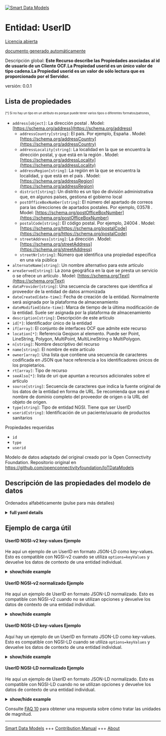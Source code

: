 <!-- 10-Header -->    
[![Smart Data Models](https://smartdatamodels.org/wp-content/uploads/2022/01/SmartDataModels_logo.png "Logo")](https://smartdatamodels.org)    
Entidad: UserID    
===============<!-- /10-Header -->    
<!-- 15-License -->    
[Licencia abierta](https://github.com/smart-data-models//dataModel.OCF/blob/master/UserID/LICENSE.md)    
[documento generado automáticamente](https://docs.google.com/presentation/d/e/2PACX-1vTs-Ng5dIAwkg91oTTUdt8ua7woBXhPnwavZ0FxgR8BsAI_Ek3C5q97Nd94HS8KhP-r_quD4H0fgyt3/pub?start=false&loop=false&delayms=3000#slide=id.gb715ace035_0_60)    
<!-- /15-License -->    
<!-- 20-Description -->    
Descripción global: **Este Recurso describe las Propiedades asociadas al id de usuario de un Cliente OCF.La Propiedad userid es un único valor de tipo cadena.La Propiedad userid es un valor de sólo lectura que es proporcionado por el Servidor.**    
versión: 0.0.1    
<!-- /20-Description -->    
<!-- 30-PropertiesList -->    
## Lista de propiedades    
<sup><sub>[*] Si no hay un tipo en un atributo es porque puede tener varios tipos o diferentes formatos/patrones</sub></sup>.    
- `address[object]`: La dirección postal  . Model: [https://schema.org/address](https://schema.org/address)	- `addressCountry[string]`: El país. Por ejemplo, España  . Model: [https://schema.org/addressCountry](https://schema.org/addressCountry)    
	- `addressLocality[string]`: La localidad en la que se encuentra la dirección postal, y que está en la región  . Model: [https://schema.org/addressLocality](https://schema.org/addressLocality)    
	- `addressRegion[string]`: La región en la que se encuentra la localidad, y que está en el país  . Model: [https://schema.org/addressRegion](https://schema.org/addressRegion)    
	- `district[string]`: Un distrito es un tipo de división administrativa que, en algunos países, gestiona el gobierno local      
	- `postOfficeBoxNumber[string]`: El número del apartado de correos para las direcciones de apartados postales. Por ejemplo, 03578  . Model: [https://schema.org/postOfficeBoxNumber](https://schema.org/postOfficeBoxNumber)    
	- `postalCode[string]`: El código postal. Por ejemplo, 24004  . Model: [https://schema.org/https://schema.org/postalCode](https://schema.org/https://schema.org/postalCode)    
	- `streetAddress[string]`: La dirección  . Model: [https://schema.org/streetAddress](https://schema.org/streetAddress)    
	- `streetNr[string]`: Número que identifica una propiedad específica en una vía pública      
- `alternateName[string]`: Un nombre alternativo para este artículo  - `areaServed[string]`: La zona geográfica en la que se presta un servicio o se ofrece un artículo  . Model: [https://schema.org/Text](https://schema.org/Text)- `dataProvider[string]`: Una secuencia de caracteres que identifica al proveedor de la entidad de datos armonizada  - `dateCreated[date-time]`: Fecha de creación de la entidad. Normalmente será asignada por la plataforma de almacenamiento  - `dateModified[date-time]`: Marca de tiempo de la última modificación de la entidad. Suele ser asignada por la plataforma de almacenamiento  - `description[string]`: Descripción de este artículo  - `id[*]`: Identificador único de la entidad  - `if[array]`: El conjunto de interfaces OCF que admite este recurso  - `location[*]`: Referencia Geojson al elemento. Puede ser Point, LineString, Polygon, MultiPoint, MultiLineString o MultiPolygon.  - `n[string]`: Nombre descriptivo del recurso  - `name[string]`: El nombre de este artículo  - `owner[array]`: Una lista que contiene una secuencia de caracteres codificada en JSON que hace referencia a los identificadores únicos de los propietarios.  - `rt[array]`: Tipo de recurso  - `seeAlso[*]`: lista de uri que apuntan a recursos adicionales sobre el artículo  - `source[string]`: Secuencia de caracteres que indica la fuente original de los datos de la entidad en forma de URL. Se recomienda que sea el nombre de dominio completo del proveedor de origen o la URL del objeto de origen.  - `type[string]`: Tipo de entidad NGSI. Tiene que ser UserID  - `userid[string]`: Identificación de un paciente/usuario de productos sanitarios  <!-- /30-PropertiesList -->    
<!-- 35-RequiredProperties -->    
Propiedades requeridas    
- `id`  - `type`  - `userid`  <!-- /35-RequiredProperties -->    
<!-- 40-RequiredProperties -->    
Modelo de datos adaptado del original creado por la Open Connectivity Foundation. Repositorio original en https://github.com/openconnectivityfoundation/IoTDataModels    
<!-- /40-RequiredProperties -->    
<!-- 50-DataModelHeader -->    
## Descripción de las propiedades del modelo de datos    
Ordenados alfabéticamente (pulse para más detalles)    
<!-- /50-DataModelHeader -->    
<!-- 60-ModelYaml -->    
<details><summary><strong>full yaml details</strong></summary>      
```yaml    
UserID:      
  description: This Resource describes the Properties associated with user id of an OCF Client.The userid Property is a single value of type string.The userid Property is a read-only value that is provided by the Server.      
  properties:      
    address:      
      description: The mailing address      
      properties:      
        addressCountry:      
          description: 'The country. For example, Spain'      
          type: string      
          x-ngsi:      
            model: https://schema.org/addressCountry      
            type: Property      
        addressLocality:      
          description: 'The locality in which the street address is, and which is in the region'      
          type: string      
          x-ngsi:      
            model: https://schema.org/addressLocality      
            type: Property      
        addressRegion:      
          description: 'The region in which the locality is, and which is in the country'      
          type: string      
          x-ngsi:      
            model: https://schema.org/addressRegion      
            type: Property      
        district:      
          description: 'A district is a type of administrative division that, in some countries, is managed by the local government'      
          type: string      
          x-ngsi:      
            type: Property      
        postOfficeBoxNumber:      
          description: 'The post office box number for PO box addresses. For example, 03578'      
          type: string      
          x-ngsi:      
            model: https://schema.org/postOfficeBoxNumber      
            type: Property      
        postalCode:      
          description: 'The postal code. For example, 24004'      
          type: string      
          x-ngsi:      
            model: https://schema.org/https://schema.org/postalCode      
            type: Property      
        streetAddress:      
          description: The street address      
          type: string      
          x-ngsi:      
            model: https://schema.org/streetAddress      
            type: Property      
        streetNr:      
          description: Number identifying a specific property on a public street      
          type: string      
          x-ngsi:      
            type: Property      
      type: object      
      x-ngsi:      
        model: https://schema.org/address      
        type: Property      
    alternateName:      
      description: An alternative name for this item      
      type: string      
      x-ngsi:      
        type: Property      
    areaServed:      
      description: The geographic area where a service or offered item is provided      
      type: string      
      x-ngsi:      
        model: https://schema.org/Text      
        type: Property      
    dataProvider:      
      description: A sequence of characters identifying the provider of the harmonised data entity      
      type: string      
      x-ngsi:      
        type: Property      
    dateCreated:      
      description: Entity creation timestamp. This will usually be allocated by the storage platform      
      format: date-time      
      type: string      
      x-ngsi:      
        type: Property      
    dateModified:      
      description: Timestamp of the last modification of the entity. This will usually be allocated by the storage platform      
      format: date-time      
      type: string      
      x-ngsi:      
        type: Property      
    description:      
      description: A description of this item      
      type: string      
      x-ngsi:      
        type: Property      
    id:      
      anyOf:      
        - description: Identifier format of any NGSI entity      
          maxLength: 256      
          minLength: 1      
          pattern: ^[\w\-\.\{\}\$\+\*\[\]`|~^@!,:\\]+$      
          type: string      
          x-ngsi:      
            type: Property      
        - description: Identifier format of any NGSI entity      
          format: uri      
          type: string      
          x-ngsi:      
            type: Property      
      description: Unique identifier of the entity      
      x-ngsi:      
        type: Property      
    if:      
      description: The OCF Interface set supported by this Resource      
      items:      
        enum:      
          - oic.if.r      
          - oic.if.baseline      
        maxLength: 64      
        type: string      
      minItems: 1      
      readOnly: true      
      type: array      
      uniqueItems: true      
      x-ngsi:      
        type: Property      
    location:      
      description: 'Geojson reference to the item. It can be Point, LineString, Polygon, MultiPoint, MultiLineString or MultiPolygon'      
      oneOf:      
        - description: Geojson reference to the item. Point      
          properties:      
            bbox:      
              items:      
                type: number      
              minItems: 4      
              type: array      
            coordinates:      
              items:      
                type: number      
              minItems: 2      
              type: array      
            type:      
              enum:      
                - Point      
              type: string      
          required:      
            - type      
            - coordinates      
          title: GeoJSON Point      
          type: object      
          x-ngsi:      
            type: GeoProperty      
        - description: Geojson reference to the item. LineString      
          properties:      
            bbox:      
              items:      
                type: number      
              minItems: 4      
              type: array      
            coordinates:      
              items:      
                items:      
                  type: number      
                minItems: 2      
                type: array      
              minItems: 2      
              type: array      
            type:      
              enum:      
                - LineString      
              type: string      
          required:      
            - type      
            - coordinates      
          title: GeoJSON LineString      
          type: object      
          x-ngsi:      
            type: GeoProperty      
        - description: Geojson reference to the item. Polygon      
          properties:      
            bbox:      
              items:      
                type: number      
              minItems: 4      
              type: array      
            coordinates:      
              items:      
                items:      
                  items:      
                    type: number      
                  minItems: 2      
                  type: array      
                minItems: 4      
                type: array      
              type: array      
            type:      
              enum:      
                - Polygon      
              type: string      
          required:      
            - type      
            - coordinates      
          title: GeoJSON Polygon      
          type: object      
          x-ngsi:      
            type: GeoProperty      
        - description: Geojson reference to the item. MultiPoint      
          properties:      
            bbox:      
              items:      
                type: number      
              minItems: 4      
              type: array      
            coordinates:      
              items:      
                items:      
                  type: number      
                minItems: 2      
                type: array      
              type: array      
            type:      
              enum:      
                - MultiPoint      
              type: string      
          required:      
            - type      
            - coordinates      
          title: GeoJSON MultiPoint      
          type: object      
          x-ngsi:      
            type: GeoProperty      
        - description: Geojson reference to the item. MultiLineString      
          properties:      
            bbox:      
              items:      
                type: number      
              minItems: 4      
              type: array      
            coordinates:      
              items:      
                items:      
                  items:      
                    type: number      
                  minItems: 2      
                  type: array      
                minItems: 2      
                type: array      
              type: array      
            type:      
              enum:      
                - MultiLineString      
              type: string      
          required:      
            - type      
            - coordinates      
          title: GeoJSON MultiLineString      
          type: object      
          x-ngsi:      
            type: GeoProperty      
        - description: Geojson reference to the item. MultiLineString      
          properties:      
            bbox:      
              items:      
                type: number      
              minItems: 4      
              type: array      
            coordinates:      
              items:      
                items:      
                  items:      
                    items:      
                      type: number      
                    minItems: 2      
                    type: array      
                  minItems: 4      
                  type: array      
                type: array      
              type: array      
            type:      
              enum:      
                - MultiPolygon      
              type: string      
          required:      
            - type      
            - coordinates      
          title: GeoJSON MultiPolygon      
          type: object      
          x-ngsi:      
            type: GeoProperty      
      x-ngsi:      
        type: GeoProperty      
    n:      
      description: Friendly name of the Resource      
      maxLength: 64      
      readOnly: true      
      type: string      
      x-ngsi:      
        type: Property      
    name:      
      description: The name of this item      
      type: string      
      x-ngsi:      
        type: Property      
    owner:      
      description: A List containing a JSON encoded sequence of characters referencing the unique Ids of the owner(s)      
      items:      
        anyOf:      
          - description: Identifier format of any NGSI entity      
            maxLength: 256      
            minLength: 1      
            pattern: ^[\w\-\.\{\}\$\+\*\[\]`|~^@!,:\\]+$      
            type: string      
            x-ngsi:      
              type: Property      
          - description: Identifier format of any NGSI entity      
            format: uri      
            type: string      
            x-ngsi:      
              type: Property      
        description: Unique identifier of the entity      
        x-ngsi:      
          type: Property      
      type: array      
      x-ngsi:      
        type: Property      
    rt:      
      description: Resource Type      
      items:      
        enum:      
          - oic.r.userid      
        maxLength: 64      
        type: string      
      minItems: 1      
      readOnly: true      
      type: array      
      uniqueItems: true      
      x-ngsi:      
        type: Property      
    seeAlso:      
      description: list of uri pointing to additional resources about the item      
      oneOf:      
        - items:      
            format: uri      
            type: string      
          minItems: 1      
          type: array      
        - format: uri      
          type: string      
      x-ngsi:      
        type: Property      
    source:      
      description: 'A sequence of characters giving the original source of the entity data as a URL. Recommended to be the fully qualified domain name of the source provider, or the URL to the source object'      
      type: string      
      x-ngsi:      
        type: Property      
    type:      
      description: NGSI entity type. It has to be UserID      
      enum:      
        - UserID      
      type: string      
      x-ngsi:      
        type: Property      
    userid:      
      description: Id of a patient/user of healthcare devices      
      readOnly: true      
      type: string      
      x-ngsi:      
        type: Property      
  required:      
    - userid      
    - id      
    - type      
  type: object      
  x-derived-from: https://raw.githubusercontent.com/openconnectivityfoundation/IoTDataModels/master/UserIDResURI.swagger.json      
  x-disclaimer: 'Redistribution and use in source and binary forms, with or without modification, are permitted  provided that the license conditions are met. Copyleft (c) 2022 Contributors to Smart Data Models Program'      
  x-license-url: https://github.com/smart-data-models/dataModel.OCF/blob/master/UserID/LICENSE.md      
  x-model-schema: https://smart-data-models.github.io/dataModel.OCF/UserID/schema.json      
  x-model-tags: OCF      
  x-version: 0.0.1      
```    
</details>      
<!-- /60-ModelYaml -->    
<!-- 70-MiddleNotes -->    
<!-- /70-MiddleNotes -->    
<!-- 80-Examples -->    
## Ejemplo de carga útil    
#### UserID NGSI-v2 key-values Ejemplo    
He aquí un ejemplo de un UserID en formato JSON-LD como key-values. Esto es compatible con NGSI-v2 cuando se utiliza `options=keyValues` y devuelve los datos de contexto de una entidad individual.    
<details><summary><strong>show/hide example</strong></summary>      
```json  
{  
  "id": "urn:ngsi-ld:UserID:id:TISP:88226783",  
  "dateCreated": "1999-02-28T12:41:27Z",  
  "dateModified": "2005-01-20T22:09:59Z",  
  "source": "Health meet politics carry him world reduce. Position dea",  
  "name": "Six air first artist both ago act. Toward dark without recognize open tonight contin",  
  "alternateName": "Hotel learn five argue. Image great maybe new special no far day. Game glass pretty positive modern yard. Account east government soon adult activity.",  
  "description": "Baby Democrat choose than mother language line class. Generation public within environmental conference.",  
  "dataProvider": "Design prepare question character. Happen deal kitchen media and third.",  
  "owner": [  
    "urn:ngsi-ld:UserID:items:TKTQ:52248422",  
    "urn:ngsi-ld:UserID:items:MUAU:95041539"  
  ],  
  "seeAlso": [  
    "urn:ngsi-ld:UserID:items:XZNK:26327451"  
  ],  
  "location": {  
    "type": "Point",  
    "coordinates": [  
      -1.059131,  
      79.58558  
    ]  
  },  
  "address": {  
    "streetAddress": "Medical sit of benefit indeed. Despite increase nothing six history small begin.",  
    "addressLocality": "Today case yourself factor police better choice. Movement some usually beat might agreement nation. Work turn tend discover.",  
    "addressRegion": "Century prepare require baby. Hand stand care better you for in. Wish positive administration consider find stock.",  
    "addressCountry": "Wor",  
    "postalCode": "Consider process poor. Sing cut ball ",  
    "postOfficeBoxNumber": "Success rule democratic sing size standard.",  
    "streetNr": "Look four agreement sing available threat certain.",  
    "district": "Responsibilit"  
  },  
  "areaServed": "As meet future standard open bar.",  
  "rt": [  
    "oic.r.userid"  
  ],  
  "userid": "Become knowledge keep industry mess",  
  "n": "Trip call company science at whether. Expect I",  
  "if": [  
    "oic.if.baseline"  
  ],  
  "type": "UserID"  
}  
```  
</details>    
#### UserID NGSI-v2 normalizado Ejemplo    
He aquí un ejemplo de UserID en formato JSON-LD normalizado. Esto es compatible con NGSI-v2 cuando no se utilizan opciones y devuelve los datos de contexto de una entidad individual.    
<details><summary><strong>show/hide example</strong></summary>      
```json  
{  
  "id": "urn:ngsi-ld:UserID:id:TISP:88226783",  
  "dateCreated": {  
    "type": "DateTime",  
    "value": "1999-02-28T12:41:27Z"  
  },  
  "dateModified": {  
    "type": "DateTime",  
    "value": "2005-01-20T22:09:59Z"  
  },  
  "source": {  
    "type": "Text",  
    "value": "Health meet politics carry him world reduce. Position dea"  
  },  
  "name": {  
    "type": "Text",  
    "value": "Six air first artist both ago act. Toward dark without recognize open tonight contin"  
  },  
  "alternateName": {  
    "type": "Text",  
    "value": "Hotel learn five argue. Image great maybe new special no far day. Game glass pretty positive modern yard. Account east government soon adult activity."  
  },  
  "description": {  
    "type": "Text",  
    "value": "Baby Democrat choose than mother language line class. Generation public within environmental conference."  
  },  
  "dataProvider": {  
    "type": "Text",  
    "value": "Design prepare question character. Happen deal kitchen media and third."  
  },  
  "owner": {  
    "type": "StructuredValue",  
    "value": [  
      "urn:ngsi-ld:UserID:items:TKTQ:52248422",  
      "urn:ngsi-ld:UserID:items:MUAU:95041539"  
    ]  
  },  
  "seeAlso": {  
    "type": "StructuredValue",  
    "value": [  
      "urn:ngsi-ld:UserID:items:XZNK:26327451"  
    ]  
  },  
  "location": {  
    "type": "geo:json",  
    "value": {  
      "type": "Point",  
      "coordinates": [  
        -1.059131,  
        79.58558  
      ]  
    }  
  },  
  "address": {  
    "type": "StructuredValue",  
    "value": {  
      "streetAddress": "Medical sit of benefit indeed. Despite increase nothing six history small begin.",  
      "addressLocality": "Today case yourself factor police better choice. Movement some usually beat might agreement nation. Work turn tend discover.",  
      "addressRegion": "Century prepare require baby. Hand stand care better you for in. Wish positive administration consider find stock.",  
      "addressCountry": "Wor",  
      "postalCode": "Consider process poor. Sing cut ball ",  
      "postOfficeBoxNumber": "Success rule democratic sing size standard.",  
      "streetNr": "Look four agreement sing available threat certain.",  
      "district": "Responsibilit"  
    }  
  },  
  "areaServed": {  
    "type": "Text",  
    "value": "As meet future standard open bar."  
  },  
  "rt": {  
    "type": "StructuredValue",  
    "value": [  
      "oic.r.userid"  
    ]  
  },  
  "userid": {  
    "type": "Text",  
    "value": "Become knowledge keep industry mess"  
  },  
  "n": {  
    "type": "Text",  
    "value": "Trip call company science at whether. Expect I"  
  },  
  "if": {  
    "type": "StructuredValue",  
    "value": [  
      "oic.if.baseline"  
    ]  
  },  
  "type": "UserID"  
}  
```  
</details>    
#### UserID NGSI-LD key-values Ejemplo    
Aquí hay un ejemplo de un UserID en formato JSON-LD como key-values. Esto es compatible con NGSI-LD cuando se utiliza `options=keyValues` y devuelve los datos de contexto de una entidad individual.    
<details><summary><strong>show/hide example</strong></summary>      
```json  
{  
  "id": "urn:ngsi-ld:UserID:id:TISP:88226783",  
  "dateCreated": "1999-02-28T12:41:27Z",  
  "dateModified": "2005-01-20T22:09:59Z",  
  "source": "Health meet politics carry him world reduce. Position dea",  
  "name": "Six air first artist both ago act. Toward dark without recognize open tonight contin",  
  "alternateName": "Hotel learn five argue. Image great maybe new special no far day. Game glass pretty positive modern yard. Account east government soon adult activity.",  
  "description": "Baby Democrat choose than mother language line class. Generation public within environmental conference.",  
  "dataProvider": "Design prepare question character. Happen deal kitchen media and third.",  
  "owner": [  
    "urn:ngsi-ld:UserID:items:TKTQ:52248422",  
    "urn:ngsi-ld:UserID:items:MUAU:95041539"  
  ],  
  "seeAlso": [  
    "urn:ngsi-ld:UserID:items:XZNK:26327451"  
  ],  
  "location": {  
    "type": "Point",  
    "coordinates": [  
      -1.059131,  
      79.58558  
    ]  
  },  
  "address": {  
    "streetAddress": "Medical sit of benefit indeed. Despite increase nothing six history small begin.",  
    "addressLocality": "Today case yourself factor police better choice. Movement some usually beat might agreement nation. Work turn tend discover.",  
    "addressRegion": "Century prepare require baby. Hand stand care better you for in. Wish positive administration consider find stock.",  
    "addressCountry": "Wor",  
    "postalCode": "Consider process poor. Sing cut ball ",  
    "postOfficeBoxNumber": "Success rule democratic sing size standard.",  
    "streetNr": "Look four agreement sing available threat certain.",  
    "district": "Responsibilit"  
  },  
  "areaServed": "As meet future standard open bar.",  
  "rt": [  
    "oic.r.userid"  
  ],  
  "userid": "Become knowledge keep industry mess",  
  "n": "Trip call company science at whether. Expect I",  
  "if": [  
    "oic.if.baseline"  
  ],  
  "type": "UserID",  
  "@context": [  
    "https://smartdatamodels.org/context.jsonld"  
  ]  
}  
```  
</details>    
#### UserID NGSI-LD normalizado Ejemplo    
He aquí un ejemplo de UserID en formato JSON-LD normalizado. Esto es compatible con NGSI-LD cuando no se utilizan opciones y devuelve los datos de contexto de una entidad individual.    
<details><summary><strong>show/hide example</strong></summary>      
```json  
{  
    "id": "urn:ngsi-ld:UserID:id:TISP:88226783",  
    "dateCreated": {  
        "type": "Property",  
        "value": {  
            "@type": "DateTime",  
            "@value": "1999-02-28T12:41:27Z"  
        }  
    },  
    "dateModified": {  
        "type": "Property",  
        "value": {  
            "@type": "DateTime",  
            "@value": "2005-01-20T22:09:59Z"  
        }  
    },  
    "source": {  
        "type": "Property",  
        "value": "Health meet politics carry him world reduce. Position dea"  
    },  
    "name": {  
        "type": "Property",  
        "value": "Six air first artist both ago act. Toward dark without recognize open tonight contin"  
    },  
    "alternateName": {  
        "type": "Property",  
        "value": "Hotel learn five argue. Image great maybe new special no far day. Game glass pretty positive modern yard. Account east government soon adult activity."  
    },  
    "description": {  
        "type": "Property",  
        "value": "Baby Democrat choose than mother language line class. Generation public within environmental conference."  
    },  
    "dataProvider": {  
        "type": "Property",  
        "value": "Design prepare question character. Happen deal kitchen media and third."  
    },  
    "owner": {  
        "type": "Property",  
        "value": [  
            "urn:ngsi-ld:UserID:items:TKTQ:52248422",  
            "urn:ngsi-ld:UserID:items:MUAU:95041539"  
        ]  
    },  
    "seeAlso": {  
        "type": "Property",  
        "value": [  
            "urn:ngsi-ld:UserID:items:XZNK:26327451"  
        ]  
    },  
    "location": {  
        "type": "GeoProperty",  
        "value": {  
            "type": "Point",  
            "coordinates": [  
                -1.059131,  
                79.58558  
            ]  
        }  
    },  
    "address": {  
        "type": "Property",  
        "value": {  
            "streetAddress": "Medical sit of benefit indeed. Despite increase nothing six history small begin.",  
            "addressLocality": "Today case yourself factor police better choice. Movement some usually beat might agreement nation. Work turn tend discover.",  
            "addressRegion": "Century prepare require baby. Hand stand care better you for in. Wish positive administration consider find stock.",  
            "addressCountry": "Wor",  
            "postalCode": "Consider process poor. Sing cut ball ",  
            "postOfficeBoxNumber": "Success rule democratic sing size standard.",  
            "streetNr": "Look four agreement sing available threat certain.",  
            "district": "Responsibilit"  
        }  
    },  
    "areaServed": {  
        "type": "Property",  
        "value": "As meet future standard open bar."  
    },  
    "rt": {  
        "type": "Property",  
        "value": [  
            "oic.r.userid"  
        ]  
    },  
    "userid": {  
        "type": "Property",  
        "value": "Become knowledge keep industry mess"  
    },  
    "n": {  
        "type": "Property",  
        "value": "Trip call company science at whether. Expect I"  
    },  
    "if": {  
        "type": "Property",  
        "value": [  
            "oic.if.baseline"  
        ]  
    },  
    "type": "UserID",  
    "@context": [  
        "https://smartdatamodels.org/context.jsonld"  
    ]  
}  
```  
</details><!-- /80-Examples -->    
<!-- 90-FooterNotes -->    
<!-- /90-FooterNotes -->    
<!-- 95-Units -->    
Consulte [FAQ 10](https://smartdatamodels.org/index.php/faqs/) para obtener una respuesta sobre cómo tratar las unidades de magnitud.    
<!-- /95-Units -->    
<!-- 97-LastFooter -->    
---    
[Smart Data Models](https://smartdatamodels.org) +++ [Contribution Manual](https://bit.ly/contribution_manual) +++ [About](https://bit.ly/Introduction_SDM)<!-- /97-LastFooter -->    
